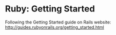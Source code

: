 # Ruby: Getting Started

Following the Getting Started guide on Rails website: http://guides.rubyonrails.org/getting_started.html
